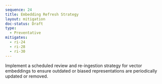 ```yaml
---
sequence: 24
title: Embedding Refresh Strategy
layout: mitigation
doc-status: Draft
type:
  - Preventative
mitigates:
  - ri-24
  - ri-28
  - ri-30
---
```


Implement a scheduled review and re-ingestion strategy for vector embeddings to ensure outdated or biased representations are periodically updated or removed.
